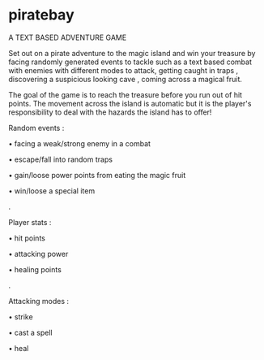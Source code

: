 # piratebay
A TEXT BASED ADVENTURE GAME 


Set out on a pirate adventure to the magic island and win your treasure 
by facing randomly generated events to tackle such as a text based combat 
with enemies with different modes to attack, getting caught in traps , 
discovering a suspicious looking cave , coming across a magical fruit.




The goal of the game is to reach the treasure before you run out of hit points.
The movement across the island is automatic but it is the player's responsibility 
to deal with the hazards the island has to offer!






Random events :

 •	facing a weak/strong enemy in a combat

 •	escape/fall into random traps

 •	gain/loose power points from eating the magic fruit

 •	win/loose a special item


.


Player stats  :

 •	hit points

 •	attacking power

 •	healing points


.


Attacking modes :

 •	strike

 •	cast a spell

 •	heal


